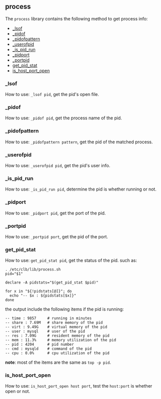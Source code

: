 ## process

The `process` library contains the following method to get process info:

* [_lsof](#_lsof)
* [_pidof](#_pidof)
* [_pidofpattern](#_pidofpattern)
* [_userofpid](#_userofpid)
* [_is_pid_run](#_is_pid_run)
* [_pidport](#_pidport)
* [_portpid](#_portpid)
* [get_pid_stat](#get_pid_stat)
* [is_host_port_open](#is_host_port_open)

### _lsof

How to use: `_lsof pid`, get the pid's open file.

### _pidof

How to use: `_pidof pid`, get the process name of the pid.

### _pidofpattern

How to use: `_pidofpattern pattern`, get the pid of the matched process.

### _userofpid

How to use: `_userofpid pid`, get the pid's user info.

### _is_pid_run

How to use: `_is_pid_run pid`, determine the pid is whether running or not.

### _pidport

How to use: `_pidport pid`, get the port of the pid.

### _portpid

How to use: `_portpid port`, get the pid of the port.

### get_pid_stat

How to use: `get_pid_stat pid`, get the status of the pid. such as:
```
. /etc/clb/lib/process.sh
pid="$1"

declare -A pidstats="$(get_pid_stat $pid)"

for x in "${!pidstats[@]}"; do
  echo "-- $x : ${pidstats[$x]}"
done
```

the output include the following items if the pid is running:
```
-- time : 9857     # running in minutes
-- share : 7.69M   # share memory of the pid
-- virt : 9.49G    # virtual memory of the pid
-- user : mysql    # user of the pid
-- res : 7.09G     # resident memory of the pid
-- mem : 11.3%     # memory utilization of the pid
-- pid : 4204      # pid number
-- cmd : mysqld    # command of the pid
-- cpu : 0.0%      # cpu utilization of the pid
```

**note**: most of the items are the same as `top -p pid`.

### is_host_port_open

How to use: `is_host_port_open host port`, test the `host:port` is whether open or not.
